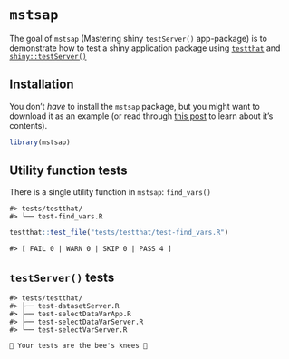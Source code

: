 
<!-- README.md is generated from README.Rmd. Please edit that file -->

# `mstsap`

<!-- badges: start -->
<!-- badges: end -->

The goal of `mstsap` (Mastering shiny `testServer()` app-package) is to
demonstrate how to test a shiny application package using
[`testthat`](https://testthat.r-lib.org/) and
[`shiny::testServer()`](https://search.r-project.org/CRAN/refmans/shiny/html/testServer.html)

## Installation

You don’t *have* to install the `mstsap` package, but you might want to
download it as an example (or read through [this
post](https://mjfrigaard.github.io/posts/test-shiny-p3/) to learn about
it’s contents).

``` r
library(mstsap)
```

## Utility function tests

There is a single utility function in `mstsap`: `find_vars()`

    #> tests/testthat/
    #> └── test-find_vars.R

``` r
testthat::test_file("tests/testthat/test-find_vars.R")
```

``` default
#> [ FAIL 0 | WARN 0 | SKIP 0 | PASS 4 ]
```

## `testServer()` tests

    #> tests/testthat/
    #> ├── test-datasetServer.R
    #> ├── test-selectDataVarApp.R
    #> ├── test-selectDataVarServer.R
    #> └── test-selectVarServer.R

``` default
🐝 Your tests are the bee's knees 🐝
```
